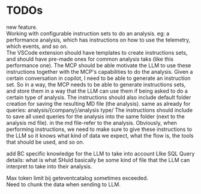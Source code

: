 # TODOs

new feature.  
  Working with configurable instruction sets to do an analysis.
  eg: a performance analysis, which has instructions on how to use the telemetry, which events, and so on.  
  The VSCode extension should have templates to create instructions sets, and should have pre-made ones for common analysis taks (like this performance one).
  The MCP should be able motivate the LLM to use these instructions together with the MCP's capabilities to do the analysis.
  Given a certain conversation in copilot, I need to be able to generate an instruction set.  So in a way, the MCP needs to be able to generate instructions sets, and store them in a way that the LLM can use them if being asked to do a certain type of analysis.
  The instructions should also include default folder creation for saving the resulting MD file (the analysis).  same as already for queries: analysis/{company}/analysis type/
  The instructions should include to save all used queries for the analysis into the same folder (next to the analysis md file).  in the md file-refer to the analysis.
  Obviously, when performing instructions, we need to make sure to give these instructions to the LLM so it knows what kind of data we expect, what the flow is, the tools that should be used, and so on.

add BC specific knowledge for the LLM to take into account
LIke SQL Query details: what is what
SHuld basically be some kind of file that the LLM can interpret to take into their analysis.


Max token limit bij geteventcatalog sometimes exceeded.  
  Need to chunk the data when sending to LLM.
